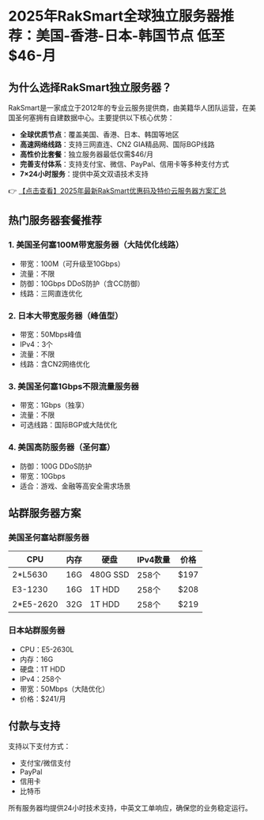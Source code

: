 # 2025年RakSmart全球独立服务器推荐：美国-香港-日本-韩国节点 低至$46-月

## 为什么选择RakSmart独立服务器？

RakSmart是一家成立于2012年的专业云服务提供商，由美籍华人团队运营，在美国圣何塞拥有自建数据中心。主要提供以下核心优势：

- **全球优质节点**：覆盖美国、香港、日本、韩国等地区
- **高速网络线路**：支持三网直连、CN2 GIA精品网、国际BGP线路
- **高性价比套餐**：独立服务器最低仅需$46/月
- **完善支付体系**：支持支付宝、微信、PayPal、信用卡等多种支付方式
- **7×24小时服务**：提供中英文双语技术支持

👉 [【点击查看】2025年最新RakSmart优惠码及特价云服务器方案汇总](https://bit.ly/raksmart)

## 热门服务器套餐推荐

### 1. 美国圣何塞100M带宽服务器（大陆优化线路）
- 带宽：100M（可升级至10Gbps）
- 流量：不限
- 防御：10Gbps DDoS防护（含CC防御）
- 线路：三网直连优化

### 2. 日本大带宽服务器（峰值型）
- 带宽：50Mbps峰值
- IPv4：3个
- 流量：不限
- 线路：含CN2网络优化

### 3. 美国圣何塞1Gbps不限流量服务器
- 带宽：1Gbps（独享）
- 流量：不限
- 可选线路：国际BGP或大陆优化

### 4. 美国高防服务器（圣何塞）
- 防御：100G DDoS防护
- 带宽：10Gbps
- 适合：游戏、金融等高安全需求场景

## 站群服务器方案

### 美国圣何塞站群服务器
| CPU       | 内存 | 硬盘       | IPv4数量 | 价格  |
|-----------|------|------------|----------|-------|
| 2*L5630   | 16G  | 480G SSD   | 258个    | $197  |
| E3-1230   | 16G  | 1T HDD     | 258个    | $208  |
| 2*E5-2620 | 32G  | 1T HDD     | 258个    | $219  |

### 日本站群服务器
- CPU：E5-2630L
- 内存：16G
- 硬盘：1T HDD
- IPv4：258个
- 带宽：50Mbps（大陆优化）
- 价格：$241/月

## 付款与支持
支持以下支付方式：
- 支付宝/微信支付
- PayPal
- 信用卡
- 比特币

所有服务器均提供24小时技术支持，中英文工单响应，确保您的业务稳定运行。